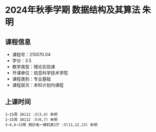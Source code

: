 # 2024年秋季学期 数据结构及其算法 朱明






## 课程信息

- 课程号：210070.04
- 学分：3.5
- 教学类型：理论实验课
- 开课单位：信息科学技术学院
- 课程类别：专业基础
- 课程层次：本科计划内课程

## 上课时间

```
1~15周 3A112 :3(3,4) 朱明
1~15周 3A112 :5(6,7) 朱明
3~4,6~13周 西区电一楼机房1厅 :5(11,12,13) 朱明
```

